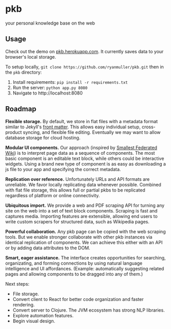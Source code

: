 # pkb

your personal knowledge base on the web

## Usage

Check out the demo on [pkb.herokuapp.com](http://pkb.herokuapp.com). It
currently saves data to your browser's local storage.

To setup locally, `git clone https://github.com/ryanmuller/pkb.git` then
in the `pkb` directory:

1. Install requirements: `pip install -r requirements.txt`
2. Run the server: `python app.py 8080`
3. Navigate to http://localhost:8080

## Roadmap

**Flexible storage.** By default, we store in flat files with a metadata
format similar to Jekyll's [front
matter](http://jekyllrb.com/docs/frontmatter/). This allows easy
individual setup, cross-product syncing, and flexible file editing.
Eventually we may want to allow database storage for cloud hosting.

**Modular UI components.** Our approach (inspired by [Smallest Federated
Wiki](https://github.com/WardCunningham/Smallest-Federated-Wiki)) is to
interpret page data as a sequence of components. The most basic
component is an editable text block, while others could be interactive
widgets. Using a brand new type of component is as easy as downloading a
js file to your app and specifying the correct metadata.

**Replication over reference.** Unfortunately URLs and API formats are
unreliable. We favor locally replicating data whenever possible.
Combined with flat file storage, this allows full or partial pkbs to be
replicated regardless of platform or online connectivity.

**Ubiquitous import.** We provide a web and PDF scraping API for turning
any site on the web into a set of text block components. Scraping is
fast and captures media. Importing features are extensible, allowing end
users to write custom scrapers for structured data, such as Wikipedia
pages.

**Powerful collaboration.** Any pkb page can be copied with the web
scraping tools. But we enable stronger collaborate with other pkb
instances via identical replication of components. We can achieve this
either with an API or by adding data attributes to the DOM.

**Smart, eager assistance.** The interface creates opportunities for
searching, organizating, and forming connections by using natural
language intelligence and UI affordances. (Example: automatically
suggesting related pages and allowing components to be dragged into any
of them.)

Next steps:

- File storage.
- Convert client to React for better code organization and faster
  rendering.
- Convert server to Clojure. The JVM ecosystem has strong NLP libraries.
- Explore automation features.
- Begin visual design.
